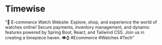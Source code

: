 # Timewise
 "🌟 E-commerce Watch Website: Explore, shop, and experience the world of watches online! Secure payments, inventory management, and dynamic features powered by Spring Boot, React, and Tailwind CSS. Join us in creating a timepiece haven. 👁️⌚ #Ecommerce #Watches #Tech"
